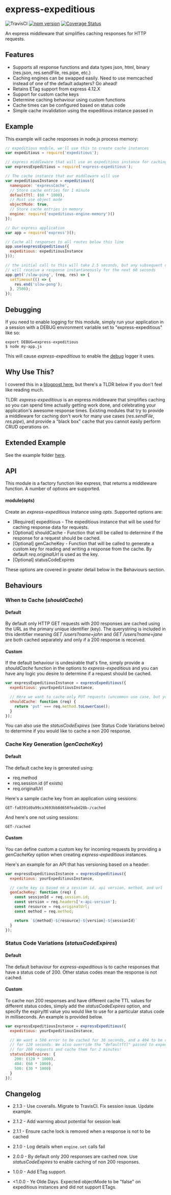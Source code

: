 express-expeditious
===================
![TravisCI](https://travis-ci.org/evanshortiss/express-expeditious.svg) [![npm version](https://badge.fury.io/js/express-expeditious.svg)](https://badge.fury.io/js/express-expeditious) [![Coverage Status](https://coveralls.io/repos/github/evanshortiss/express-expeditious/badge.svg?branch=travis-session-fix)](https://coveralls.io/github/evanshortiss/express-expeditious?branch=travis-session-fix)

An express middleware that simplifies caching responses for HTTP requests.

## Features

* Supports all response functions and data types json, html, binary
(res.json, res.sendFile, res.pipe, etc.)
* Caching engines can be swapped easily. Need to use memcached instead of one
of the default adapters? Go ahead!
* Retains ETag support from express 4.12.X
* Support for custom cache keys
* Determine caching behaviour using custom functions
* Cache times can be configured based on status code
* Simple cache invalidation using the expeditious instance passed in

## Example
This example will cache responses in node.js process memory:

```js
// expeditious module, we'll use this to create cache instances
var expeditious = require('expeditious');

// express middleware that will use an expeditious instance for caching
var expressExpeditious = require('express-expeditious');

// The cache instance that our middleware will use
var expeditiousInstance = expeditious({
  namespace: 'expressCache',
  // Store cache entries for 1 minute
  defaultTtl: (60 * 1000),
  // Must use object mode
  objectMode: true,
  // Store cache entries in memory
  engine: require('expeditious-engine-memory')()
});

// Our express application
var app = require('express')();

// Cache all responses to all routes below this line
app.use(expressExpeditious({
  expeditious: expeditiousInstance
}));

// the initial call to this will take 2.5 seconds, but any subsequent calls
// will receive a response instantaneously for the next 60 seconds
app.get('/slow-ping', (req, res) => {
  setTimeout(() => {
    res.end('slow-pong');
  }, 2500);
});
```

## Debugging
If you need to enable logging for this module, simply run your application in a
session with a DEBUG environment variable set to "express-expeditious" like so:

```
export DEBUG=express-expeditious
$ node my-app.js
```

This will cause *express-expeditious* to enable the [debug](https://www.npmjs.com/package/debug) logger it uses.


## Why Use This?
I covered this in a [blogpost here](http://evanshortiss.com/development/javascript/nodejs/2016/07/07/better-caching-for-express.html), but there's a TLDR below if you don't feel like reading much.

TLDR: _express-expeditious_ is an express middleware that simplifies caching so
you can spend time actually getting work done, and celebrating your
application's awesome response times. Existing modules that try to provide a
middleware for caching don't work for many use cases (_res.sendFile_,
_res.pipe_), and provide a "black box" cache that you cannot easily perform
CRUD operations on.

## Extended Example

See the example folder [here](https://github.com/evanshortiss/express-expeditious/tree/master/example).


## API

This module is a factory function like express, that returns a middleware
function. A number of options are supported.

#### module(opts)
Create an _express-expeditious_ instance using _opts_. Supported options are:

* [Required] expeditious - The expeditious instance that will be used for caching response data for requests.
* [Optional] shouldCache - Function that will be called to determine if the response for a request should be cached.
* [Optional] genCacheKey - Function that will be called to generate a custom key for reading and writing a response from the cache. By default _req.originalUrl_ is used as the key.
* [Optional] statusCodeExpires

These options are covered in greater detail below in the Behaviours section.


## Behaviours

### When to Cache (_shouldCache_)

#### Default
By default only HTTP GET requests with 200 responses are cached using the URL
as the primary unique identifier (key). The querystring is included in this
identifier meaning _GET /users?name=john_ and _GET /users?name=jane_ are both
cached separately and only if a 200 response is received.

#### Custom
If the default behaviour is undesirable that's fine, simply provide a
_shouldCache_ function in the options to *express-expeditious* and you can have
any logic you desire to determine if a request should be cached.

```js
var expressExpeditiousInstance = expressExpeditious({
  expeditious: yourExpeditiousInstance,

  // Here we want to cache only PUT requests (uncommon use case, but you can do it!)
  shouldCache: function (req) {
    return 'put' === req.method.toLowerCase();
  }
});
```

You can also use the _statusCodeExpires_ (see Status Code Variations below)
to determine if you would like to cache a non 200 response.


### Cache Key Generation (_genCacheKey_)

#### Default
The default cache key is generated using:

* req.method
* req.session.id (if exists)
* req.originalUrl

Here's a sample cache key from an application using sessions:

```
GET-fa0391d0a99ca3693bb8d658feabd28b-/cached
```

And here's one not using sessions:

```
GET-/cached
```


#### Custom
You can define custom a custom key for incoming requests by providing a
_genCacheKey_ option when creating _express-expeditious_ instances.

Here's an example for an API that has versioning based on a header:

```js
var expressExpeditiousInstance = expressExpeditious({
  expeditious: yourExpeditiousInstance,

  // cache key is based on a session id, api version, method, and url
  genCacheKey: function (req) {
    const sessionId = req.session.id;
    const version = req.headers['x-api-version'];
    const resource = req.originalUrl;
    const method = req.method;

    return `${method}-${resource}-${version}-${sessionId}`
  }
});
```

### Status Code Variations (_statusCodeExpires_)

#### Default
The default behaviour for _express-expeditious_ is to cache responses that have
a status code of 200. Other status codes mean the response is not cached.

#### Custom
To cache non 200 responses and have different cache TTL values for different
status codes, simply add the _statusCodeExpires_ option, and specify the
expiry/ttl value you would like to use for a particular status code in
milliseconds. An example is provided below.

```js
var expressExpeditiousInstance = expressExpeditious({
  expeditious: yourExpeditiousInstance,

  // We want a 500 error to be cached for 30 seconds, and a 404 to be cached
  // for 120 seconds. We also override the "defaultTtl" passed to expeditious
  // for 200 requests and cache them for 2 minutes!
  statusCodeExpires: {
    200: (120 * 1000),
    404: (60 * 1000),
    500: (30 * 1000)
  }
});
```

## Changelog

* 2.1.3 - Use coveralls. Migrate to TravisCI. Fix session issue. Update example.

* 2.1.2 - Add warning about potential for session leak

* 2.1.1 - Ensure cache lock is removed when a response is not to be cached

* 2.1.0 - Log details when `engine.set` calls fail

* 2.0.0 - By default only 200 responses are cached now. Use _statusCodeExpires_
to enable caching of non 200 responses.

* 1.0.0 - Add ETag support.

* <1.0.0 - Ye Olde Days. Expected objectMode to be "false" on expeditious
instances and did not support ETags.
